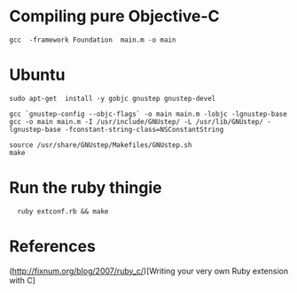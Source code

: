 # Compiling pure Objective-C

    gcc  -framework Foundation  main.m -o main

# Ubuntu

    sudo apt-get  install -y gobjc gnustep gnustep-devel

    gcc `gnustep-config --objc-flags` -o main main.m -lobjc -lgnustep-base
    gcc -o main main.m -I /usr/include/GNUstep/ -L /usr/lib/GNUstep/ -lgnustep-base -fconstant-string-class=NSConstantString

    source /usr/share/GNUstep/Makefiles/GNUstep.sh
    make

# Run the ruby thingie

      ruby extconf.rb && make


# References
(http://fixnum.org/blog/2007/ruby_c/)[Writing your very own Ruby extension with C]
